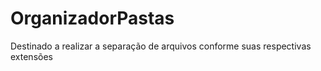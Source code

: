 # OrganizadorPastas
Destinado a realizar a separação de arquivos conforme suas respectivas extensões
